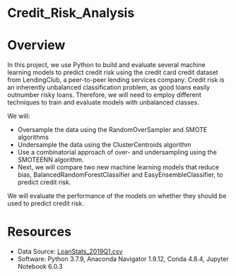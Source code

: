 # Credit_Risk_Analysis

# Overview
In this project, we use Python to build and evaluate several machine learning models to predict credit risk using the credit card credit dataset from LendingClub, a peer-to-peer lending services company. Credit risk is an inherently unbalanced classification problem, as good loans easily outnumber risky loans. Therefore, we will need to employ different techniques to train and evaluate models with unbalanced classes. 

We will:
* Oversample the data using the RandomOverSampler and SMOTE algorithms
* Undersample the data using the ClusterCentroids algorithm
* Use a combinatorial approach of over- and undersampling using the SMOTEENN algorithm. 
* Next, we will compare two new machine learning models that reduce bias, BalancedRandomForestClassifier and EasyEnsembleClassifier, to predict credit risk.

 We will evaluate the performance of the models on whether they should be used to predict credit risk.
 
# Resources
* Data Source: [LoanStats_2019Q1.csv](https://github.com/ramya-ramamur/Credit_Risk_Analysis/tree/main/Resources)
* Software: Python 3.7.9, Anaconda Navigator 1.9.12, Conda 4.8.4, Jupyter Notebook 6.0.3
